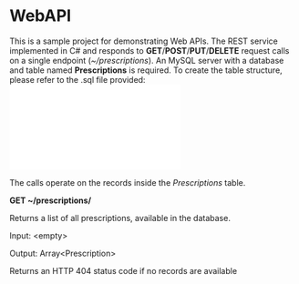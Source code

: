# WebAPI

This is a sample project for demonstrating Web APIs. The REST service implemented in C# and responds to **GET**/**POST**/**PUT**/**DELETE** request calls on a single endpoint (_~/prescriptions_). An MySQL server with a database and table named **Prescriptions** is required. To create the table structure, please refer to the .sql file provided: ![migrations.sql](/migrations/migrations.sql)

The calls operate on the records inside the _Prescriptions_ table.

**GET ~/prescriptions/**

Returns a list of all prescriptions, available in the database.

Input: &lt;empty&gt;

Output: Array&lt;Prescription&gt;

Returns an HTTP 404 status code if no records are available

